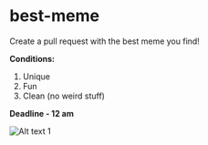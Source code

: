 # best-meme  
Create a pull request with the best meme you find!

**Conditions:**  
1) Unique  
2) Fun  
3) Clean (no weird stuff)

**Deadline - 12 am**

![Alt text](https://indianmemetemplates.com/wp-content/uploads/bahut-tez-ho-rahe-ho-saalo-carryminati-800x600.jpg?crop=1)
1
